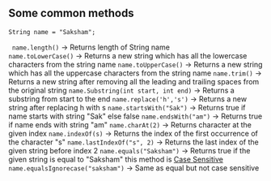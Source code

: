 ## Some common methods

`String name = "Saksham";`

` name.length()` -> Returns length of String name  
`name.toLowerCase()` -> Returns a new string which has all the lowercase characters from the string name
`name.toUpperCase()` -> Returns a new string which has all the uppercase characters from the string name
`name.trim()` -> Returns a new string after removing all the leading and trailing spaces from the original string
`name.Substring(int start, int end)` -> Returns a substring from start to the end 
`name.replace('h','s')` -> Returns a new string after replacing h with s
`name.startsWith("Sak")` -> Returns true if name starts with string "Sak" else false
`name.endsWith("am")` -> Returns true if name ends with string "am"
`name.charAt(2)` -> Returns character at the given index
`name.indexOf(s)` -> Returns the index of the first occurrence of the character "s"
`name.lastIndexOf("s", 2)` -> Returns the last index of the given string before index 2
`name.equals("Saksham")` -> Returns true if the given string is equal to "Saksham" this method is <u>Case Sensitive</u> 
`name.equalsIgnorecase("saksham")` -> Same as equal but not case sensitive